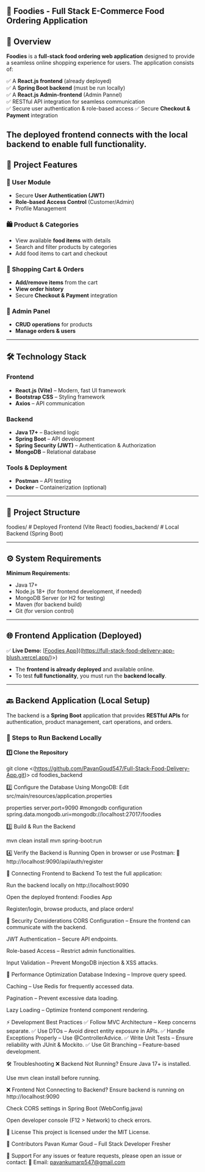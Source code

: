 🍔 Foodies - Full Stack E-Commerce Food Ordering Application
---
## 📝 Overview  
**Foodies** is a **full-stack food ordering web application** designed to provide a seamless online shopping experience for users. The application consists of:

✅ A **React.js frontend** (already deployed)  
✅ A **Spring Boot backend** (must be run locally)  
✅ A **React.js Admin-frontend** (Admin Pannel)  
✅ RESTful API integration for seamless communication  
✅ Secure user authentication & role-based access 
✅ Secure **Checkout & Payment** integration

The deployed frontend connects with the **local backend** to enable full functionality.
---
## 🌟 Project Features  
### 🎯 User Module  
- Secure **User Authentication (JWT)**
- **Role-based Access Control** (Customer/Admin)
- Profile Management  

### 🛍️ Product & Categories  
- View available **food items** with details  
- Search and filter products by categories  
- Add food items to cart and checkout  

### 🛒 Shopping Cart & Orders  
- **Add/remove items** from the cart  
- **View order history**  
- Secure **Checkout & Payment** integration  

### 🔧 Admin Panel  
- **CRUD operations** for products  
- **Manage orders & users**  

---

## 🛠️ Technology Stack  
### Frontend  
- **React.js (Vite)** – Modern, fast UI framework  
- **Bootstrap CSS** – Styling framework  
- **Axios** – API communication  

### Backend  
- **Java 17+** – Backend logic  
- **Spring Boot** – API development  
- **Spring Security (JWT)** – Authentication & Authorization  
- **MongoDB** – Relational database  

### Tools & Deployment  
- **Postman** – API testing  
- **Docker** – Containerization (optional)  

---

## 📂 Project Structure  

foodies/ # Deployed Frontend (Vite React) foodies_backend/ # Local Backend (Spring Boot)

---

## ⚙️ System Requirements  

**Minimum Requirements:**  
- Java 17+  
- Node.js 18+ (for frontend development, if needed)  
- MongoDB Server (or H2 for testing)  
- Maven (for backend build)  
- Git (for version control)  

---

## 🌐 Frontend Application (Deployed)  

✅ **Live Demo:** [[Foodies App](https://full-stack-food-delivery-app-blush.vercel.app/)]((https://full-stack-food-delivery-app-blush.vercel.app/)>)  

- The **frontend is already deployed** and available online.  
- To test **full functionality**, you must run the **backend locally**.  

---

## 🔙 Backend Application (Local Setup)  

The backend is a **Spring Boot** application that provides **RESTful APIs** for authentication, product management, cart operations, and orders.  

### 📌 Steps to Run Backend Locally  

#### 1️⃣ Clone the Repository  

git clone <(https://github.com/PavanGoud547/Full-Stack-Food-Delivery-App.git)>
cd foodies_backend

2️⃣ Configure the Database
Using MongoDB: Edit src/main/resources/application.properties

properties
server.port=9090
#mongodb configuration
spring.data.mongodb.uri=mongodb://localhost:27017/foodies

3️⃣ Build & Run the Backend

mvn clean install
mvn spring-boot:run

4️⃣ Verify the Backend is Running
Open in browser or use Postman:
📌 http://localhost:9090/api/auth/register

🔗 Connecting Frontend to Backend
To test the full application:

Run the backend locally on http://localhost:9090

Open the deployed frontend: Foodies App

Register/login, browse products, and place orders!

🔐 Security Considerations
CORS Configuration – Ensure the frontend can communicate with the backend.

JWT Authentication – Secure API endpoints.

Role-based Access – Restrict admin functionalities.

Input Validation – Prevent MongoDB injection & XSS attacks.

🚀 Performance Optimization
Database Indexing – Improve query speed.

Caching – Use Redis for frequently accessed data.

Pagination – Prevent excessive data loading.

Lazy Loading – Optimize frontend component rendering.

⚡ Development Best Practices
✅ Follow MVC Architecture – Keep concerns separate.
✅ Use DTOs – Avoid direct entity exposure in APIs.
✅ Handle Exceptions Properly – Use @ControllerAdvice.
✅ Write Unit Tests – Ensure reliability with JUnit & Mockito.
✅ Use Git Branching – Feature-based development.

🛠️ Troubleshooting
❌ Backend Not Running?
Ensure Java 17+ is installed.

Use mvn clean install before running.

❌ Frontend Not Connecting to Backend?
Ensure backend is running on http://localhost:9090

Check CORS settings in Spring Boot (WebConfig.java)

Open developer console (F12 > Network) to check errors.

📜 License
This project is licensed under the MIT License.

👥 Contributors
Pavan Kumar Goud – Full Stack Developer Fresher

📧 Support
For any issues or feature requests, please open an issue or contact:
📩 Email: pavankumarp547@gmail.com
